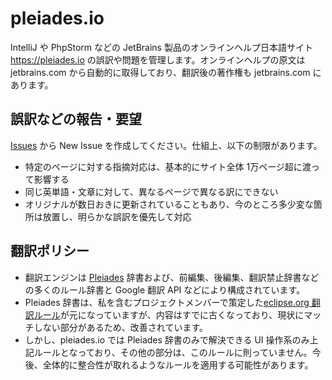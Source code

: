 # pleiades.io
IntelliJ や PhpStorm などの JetBrains 製品のオンラインヘルプ日本語サイト https://pleiades.io の誤訳や問題を管理します。オンラインヘルプの原文は jetbrains.com から自動的に取得しており、翻訳後の著作権も jetbrains.com にあります。

## 誤訳などの報告・要望
[Issues](../../issues) から New Issue を作成してください。仕組上、以下の制限があります。
* 特定のページに対する指摘対応は、基本的にサイト全体 1万ページ超に渡って影響する
* 同じ英単語・文章に対して、異なるページで異なる訳にできない
* オリジナルが数日おきに更新されていることもあり、今のところ多少変な箇所は放置し、明らかな誤訳を優先して対応

## 翻訳ポリシー
* 翻訳エンジンは [Pleiades](http://mergedoc.osdn.jp/) 辞書および、前編集、後編集、翻訳禁止辞書などの多くのルール辞書と Google 翻訳 API などにより構成されています。
* Pleiades 辞書は、私を含むプロジェクトメンバーで策定した[eclipse.org 翻訳ルール](https://wiki.eclipse.org/%E7%BF%BB%E8%A8%B3%E3%83%AB%E3%83%BC%E3%83%AB)が元になっていますが、内容はすでに古くなっており、現状にマッチしない部分があるため、改善されています。
* しかし、pleiades.io では Pleiades 辞書のみで解決できる UI 操作系のみ上記ルールとなっており、その他の部分は、このルールに則っていません。今後、全体的に整合性が取れるようなルールを適用する可能性があります。
